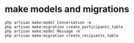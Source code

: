 # make models and migrations
```
php artisan make:model Conversation -m
php artisan make:migration create_participants_table
php artisan make:model Message -m
php artisan make:migration create_recipients_table
```